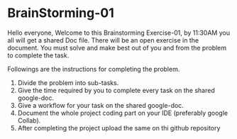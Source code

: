 # BrainStorming-01

Hello everyone,
Welcome to this Brainstorming Exercise-01, by 11:30AM you all will get a shared Doc file. There will be an open exercise in the document. You must solve and make best out of you and from the problem to complete the task.

Followings are the instructions for completing the problem.
1.	Divide the problem into sub-tasks.
2.	Give the time required by you to complete every task on the shared google-doc.
3.	Give a workflow for your task on the shared google-doc.  
4.	Document the whole project coding part on your IDE (preferably google Collab).
5.	After completing the project upload the same on thi github repository


